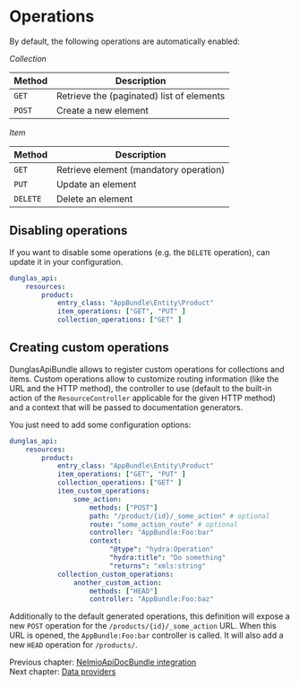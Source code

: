 # Operations

By default, the following operations are automatically enabled:

*Collection*

| Method | Description                               |
|--------|-------------------------------------------|
| `GET`  | Retrieve the (paginated) list of elements |
| `POST` | Create a new element                      |

*Item*

| Method   | Description                               |
|----------|-------------------------------------------|
| `GET`    | Retrieve element (mandatory operation)    |
| `PUT`    | Update an element                         |
| `DELETE` | Delete an element                         |


## Disabling operations

If you want to disable some operations (e.g. the `DELETE` operation), can update it in your configuration.

```yaml
dunglas_api:
    resources:
        product:
            entry_class: "AppBundle\Entity\Product"
            item_operations: ["GET", "PUT" ]
            collection_operations: ["GET" ]
```

## Creating custom operations

DunglasApiBundle allows to register custom operations for collections and items.
Custom operations allow to customize routing information (like the URL and the HTTP method),
the controller to use (default to the built-in action of the `ResourceController` applicable
for the given HTTP method) and a context that will be passed to documentation generators.

You just need to add some configuration options:
```yaml
dunglas_api:
    resources:
        product:
            entry_class: "AppBundle\Entity\Product"
            item_operations: ["GET", "PUT" ]
            collection_operations: ["GET" ]
            item_custom_operations: 
                some_action:
                    methods: ["POST"]
                    path: "/product/{id}/_some_action" # optional
                    route: "some_action_route" # optional
                    controller: "AppBundle:Foo:bar"
                    context:
                         "@type": "hydra:Operation"
                         "hydra:title": "Do something"
                         "returns": "xmls:string"
            collection_custom_operations: 
                another_custom_action: 
                    methods: ["HEAD"]
                    controller: "AppBundle:Foo:baz"

```

Additionally to the default generated operations, this definition will expose a new `POST` operation for the `/products/{id}/_some_action` URL. When this URL is opened, the `AppBundle:Foo:bar` controller is called.
It will also add a new `HEAD` operation for `/products/`.

Previous chapter: [NelmioApiDocBundle integration](nelmio-api-doc.md)<br>
Next chapter: [Data providers](data-providers.md)

